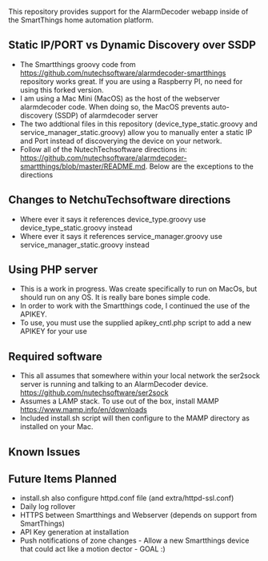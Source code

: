 This repository provides support for the AlarmDecoder webapp inside of the SmartThings home automation platform.

## Static IP/PORT vs Dynamic Discovery over SSDP
   
* The Smartthings groovy code from https://github.com/nutechsoftware/alarmdecoder-smartthings repository works great.  If you are using a Raspberry PI, no need for using this forked version.
* I am using a Mac Mini (MacOS) as the host of the webserver alarmdecoder code.  When doing so, the MacOS prevents auto-discovery (SSDP) of alarmdecoder server
* The two addtional files in this repository (device_type_static.groovy and service_manager_static.groovy) allow you to manually enter a static IP and Port instead of discoverying the device on your network.
* Follow all of the NutechTechsoftware directions in: https://github.com/nutechsoftware/alarmdecoder-smartthings/blob/master/README.md.  Below are the exceptions to the directions

## Changes to NetchuTechsoftware directions
* Where ever it says it references device_type.groovy use device_type_static.groovy instead
* Where ever it says it references service_manager.groovy use service_manager_static.groovy instead

## Using PHP server
* This is a work in progress.  Was create specifically to run on MacOs, but should run on any OS.  It is really bare bones simple code.
* In order to work with the Smartthings code, I continued the use of the APIKEY.
* To use, you must use the supplied apikey_cntl.php script to add a new APIKEY for your use

## Required software
* This all assumes that somewhere within your local network the ser2sock server is running and talking to an AlarmDecoder device.  https://github.com/nutechsoftware/ser2sock
* Assumes a LAMP stack.  To use out of the box, install MAMP https://www.mamp.info/en/downloads
* Included install.sh script will then configure to the MAMP directory as installed on your Mac.


## Known Issues

## Future Items Planned
* install.sh also configure httpd.conf file (and extra/httpd-ssl.conf)
* Daily log rollover
* HTTPS between Smartthings and Webserver (depends on support from SmartThings)
* API Key generation at installation
* Push notifications of zone changes - Allow a new Smartthings device that could act like a motion dector - GOAL :)
